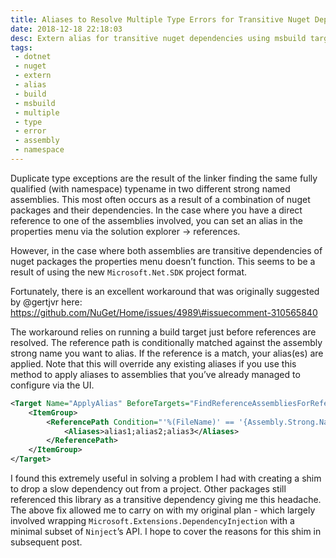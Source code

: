 ```yaml
---
title: Aliases to Resolve Multiple Type Errors for Transitive Nuget Dependencies
date: 2018-12-18 22:18:03
desc: Extern alias for transitive nuget dependencies using msbuild targets
tags:
 - dotnet
 - nuget
 - extern
 - alias
 - build
 - msbuild
 - multiple
 - type
 - error
 - assembly
 - namespace
---
```


Duplicate type exceptions are the result of the linker finding the same fully qualified (with namespace) typename in two different strong named assemblies. This most often occurs as a result of a combination of nuget packages and their dependencies. In the case where you have a direct reference to one of the assemblies involved, you can set an alias in the properties menu via the solution explorer -\> references.

However, in the case where both assemblies are transitive dependencies of nuget packages the properties menu doesn’t function. This seems to be a result of using the new `​Microsoft.Net.SDK`​ project format.

Fortunately, there is an excellent workaround that was originally suggested by @gertjvr here: https://github.com/NuGet/Home/issues/4989\#issuecomment-310565840

The workaround relies on running a build target just before references are resolved. The reference path is conditionally matched against the assembly strong name you want to alias. If the reference is a match, your alias(es) are applied. Note that this will override any existing aliases if you use this method to apply aliases to assemblies that you’ve already managed to configure via the UI.

```xml
<Target Name="ApplyAlias" BeforeTargets="FindReferenceAssembliesForReferences;ResolveReferences">
    <ItemGroup>
        <ReferencePath Condition="'%(FileName)' == '{Assembly.Strong.Name.Goes.Here}'">
            <Aliases>alias1;alias2;alias3</Aliases>
        </ReferencePath>
    </ItemGroup>
</Target>
```

I found this extremely useful in solving a problem I had with creating a shim to drop a slow dependency out from a project. Other packages still referenced this library as a transitive dependency giving me this headache. The above fix allowed me to carry on with my original plan - which largely involved wrapping `​Microsoft.Extensions.DependencyInjection`​ with a minimal subset of `​Ninject`​’s API. I hope to cover the reasons for this shim in subsequent post.